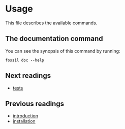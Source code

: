 # Usage

This file describes the available commands.

## The documentation command

You can see the synopsis of this command by running:

    fossil doc --help

## Next readings

* [tests](04-tests.md)

## Previous readings

* [introduction](01-introduction.md)
* [installation](02-installation.md)
